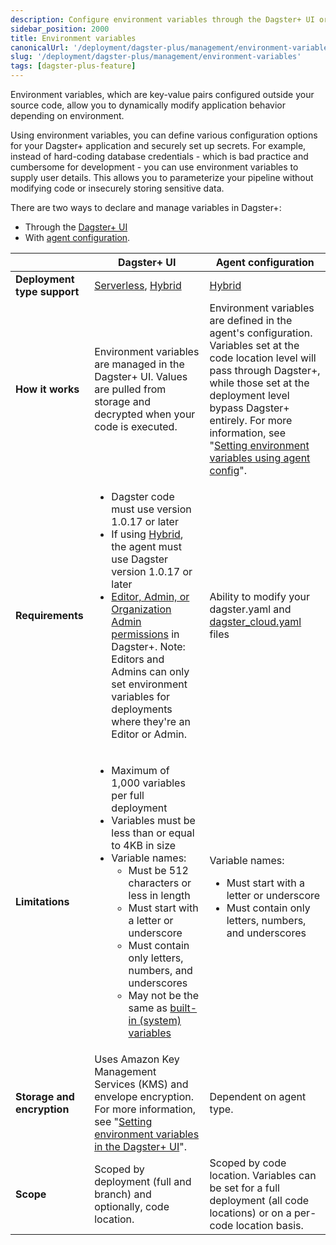```yaml
---
description: Configure environment variables through the Dagster+ UI or with agent configuration to dynamically modify application behavior depending on environment.
sidebar_position: 2000
title: Environment variables
canonicalUrl: '/deployment/dagster-plus/management/environment-variables'
slug: '/deployment/dagster-plus/management/environment-variables'
tags: [dagster-plus-feature]
---
```


Environment variables, which are key-value pairs configured outside your source code, allow you to dynamically modify application behavior depending on environment.

Using environment variables, you can define various configuration options for your Dagster+ application and securely set up secrets. For example, instead of hard-coding database credentials - which is bad practice and cumbersome for development - you can use environment variables to supply user details. This allows you to parameterize your pipeline without modifying code or insecurely storing sensitive data.

There are two ways to declare and manage variables in Dagster+:

- Through the [Dagster+ UI](/deployment/dagster-plus/management/environment-variables/dagster-ui)
- With [agent configuration](/deployment/dagster-plus/management/environment-variables/agent-config).

|                             | Dagster+ UI                                                                                                                                                                                                                                                                                                                                                                                                                                                  | Agent configuration                                                                                                                                                                                                                                                                                                                                            |
| --------------------------- | ------------------------------------------------------------------------------------------------------------------------------------------------------------------------------------------------------------------------------------------------------------------------------------------------------------------------------------------------------------------------------------------------------------------------------------------------------------ | -------------------------------------------------------------------------------------------------------------------------------------------------------------------------------------------------------------------------------------------------------------------------------------------------------------------------------------------------------------- |
| **Deployment type support** | [Serverless](/deployment/dagster-plus/serverless), [Hybrid](/deployment/dagster-plus/hybrid)                                                                                                                                                                                                                                                                                                                                                                 | [Hybrid](/deployment/dagster-plus/hybrid)                                                                                                                                                                                                                                                                                                                      |
| **How it works**            | Environment variables are managed in the Dagster+ UI. Values are pulled from storage and decrypted when your code is executed.                                                                                                                                                                                                                                                                                                                               | Environment variables are defined in the agent's configuration. Variables set at the code location level will pass through Dagster+, while those set at the deployment level bypass Dagster+ entirely. For more information, see "[Setting environment variables using agent config](/deployment/dagster-plus/management/environment-variables/agent-config)". |
| **Requirements**            | <ul><li>Dagster code must use version 1.0.17 or later</li><li>If using [Hybrid](/deployment/dagster-plus/hybrid), the agent must use Dagster version 1.0.17 or later</li><li>[Editor, Admin, or Organization Admin permissions](/deployment/dagster-plus/authentication-and-access-control/rbac/user-roles-permissions) in Dagster+. Note: Editors and Admins can only set environment variables for deployments where they're an Editor or Admin.</li></ul> | Ability to modify your dagster.yaml and [dagster_cloud.yaml](/guides/build/projects/project-structure/deployment-configuration/dagster-cloud-yaml) files                                                                                                                                                                                                       |
| **Limitations**             | <ul><li>Maximum of 1,000 variables per full deployment</li><li>Variables must be less than or equal to 4KB in size</li><li>Variable names:<ul><li>Must be 512 characters or less in length</li><li>Must start with a letter or underscore</li><li>Must contain only letters, numbers, and underscores</li><li>May not be the same as [built-in (system) variables](/deployment/dagster-plus/management/environment-variables/built-in)</li></ul></li></ul>   | Variable names: <ul><li>Must start with a letter or underscore</li><li>Must contain only letters, numbers, and underscores</li></ul>                                                                                                                                                                                                                           |
| **Storage and encryption**  | Uses Amazon Key Management Services (KMS) and envelope encryption. For more information, see "[Setting environment variables in the Dagster+ UI](/deployment/dagster-plus/management/environment-variables/dagster-ui#storage-and-encryption)".                                                                                                                                                                                                              | Dependent on agent type.                                                                                                                                                                                                                                                                                                                                       |
| **Scope**                   | Scoped by deployment (full and branch) and optionally, code location.                                                                                                                                                                                                                                                                                                                                                                                        | Scoped by code location. Variables can be set for a full deployment (all code locations) or on a per-code location basis.                                                                                                                                                                                                                                      |
